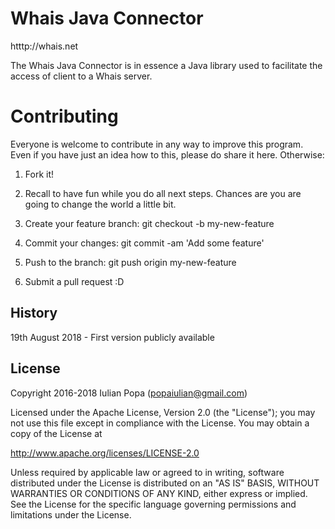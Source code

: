 # Whais Java Connector

htttp://whais.net 

The Whais Java Connector is in essence a Java library used to facilitate the access of client to a Whais server.

# Contributing

Everyone is welcome to contribute in any way to improve this program. Even if you have just an idea how to this, please do share it here. Otherwise:

 1. Fork it!

 2. Recall to have fun while you do all next steps. Chances are you are going to change the world a little bit.

 3. Create your feature branch: git checkout -b my-new-feature

 4. Commit your changes: git commit -am 'Add some feature'

 5. Push to the branch: git push origin my-new-feature

 5. Submit a pull request :D

## History

19th August 2018 - First version publicly available

## License

Copyright 2016-2018 Iulian Popa (popaiulian@gmail.com)

Licensed under the Apache License, Version 2.0 (the "License");
you may not use this file except in compliance with the License.
You may obtain a copy of the License at

http://www.apache.org/licenses/LICENSE-2.0

Unless required by applicable law or agreed to in writing, software
distributed under the License is distributed on an "AS IS" BASIS,
WITHOUT WARRANTIES OR CONDITIONS OF ANY KIND, either express or implied.
See the License for the specific language governing permissions and
limitations under the License.
